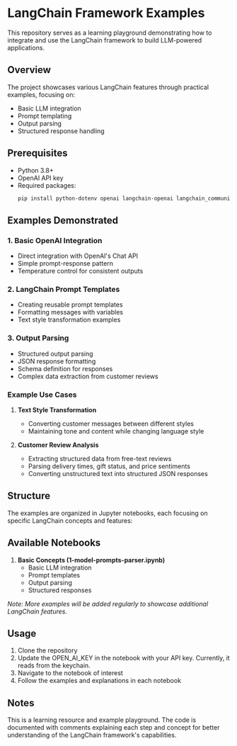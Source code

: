 # LangChain Framework Examples

This repository serves as a learning playground demonstrating how to integrate and use the LangChain framework to build LLM-powered applications.

## Overview

The project showcases various LangChain features through practical examples, focusing on:
- Basic LLM integration
- Prompt templating
- Output parsing
- Structured response handling

## Prerequisites

- Python 3.8+
- OpenAI API key
- Required packages:
  ```bash
  pip install python-dotenv openai langchain-openai langchain_community
  ```

## Examples Demonstrated

### 1. Basic OpenAI Integration
- Direct integration with OpenAI's Chat API
- Simple prompt-response pattern
- Temperature control for consistent outputs

### 2. LangChain Prompt Templates
- Creating reusable prompt templates
- Formatting messages with variables
- Text style transformation examples

### 3. Output Parsing
- Structured output parsing
- JSON response formatting
- Schema definition for responses
- Complex data extraction from customer reviews

### Example Use Cases

1. **Text Style Transformation**
   - Converting customer messages between different styles
   - Maintaining tone and content while changing language style

2. **Customer Review Analysis**
   - Extracting structured data from free-text reviews
   - Parsing delivery times, gift status, and price sentiments
   - Converting unstructured text into structured JSON responses

## Structure

The examples are organized in Jupyter notebooks, each focusing on specific LangChain concepts and features:

## Available Notebooks

1. **Basic Concepts (1-model-prompts-parser.ipynb)**
   - Basic LLM integration
   - Prompt templates
   - Output parsing
   - Structured responses

*Note: More examples will be added regularly to showcase additional LangChain features.*

## Usage

1. Clone the repository
2. Update the OPEN_AI_KEY in the notebook with your API key. Currently, it reads from the keychain.
3. Navigate to the notebook of interest
4. Follow the examples and explanations in each notebook

## Notes

This is a learning resource and example playground. The code is documented with comments explaining each step and concept for better understanding of the LangChain framework's capabilities.